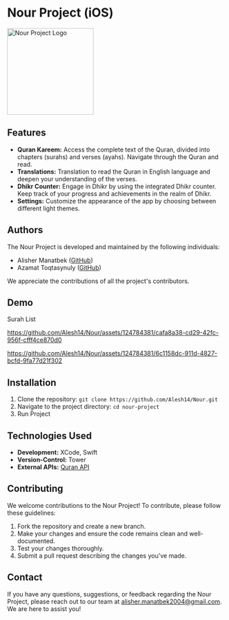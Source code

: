 # Nour Project (iOS)

<img src="https://github.com/Alesh14/Nour/assets/124784381/a1afe48e-ca87-4091-a07e-d58ab43d51f3" alt="Nour Project Logo" width="200" height="200">

## Features

- **Quran Kareem:** Access the complete text of the Quran, divided into chapters (surahs) and verses (ayahs). Navigate through the Quran and read.
- **Translations:** Translation to read the Quran in English language and deepen your understanding of the verses.
- **Dhikr Counter:** Engage in Dhikr by using the integrated Dhikr counter. Keep track of your progress and achievements in the realm of Dhikr.
- **Settings:** Customize the appearance of the app by choosing between different light themes.

## Authors

The Nour Project is developed and maintained by the following individuals:

- Alisher Manatbek ([GitHub](https://github.com/Alesh14))
- Azamat Toqtasynuly ([GitHub](https://github.com/komik000))

We appreciate the contributions of all the project's contributors.

## Demo

Surah List


https://github.com/Alesh14/Nour/assets/124784381/cafa8a38-cd29-42fc-956f-cfff4ce870d0  


https://github.com/Alesh14/Nour/assets/124784381/6c1158dc-911d-4827-bcfd-9fa77d21f302


## Installation

1. Clone the repository: `git clone https://github.com/Alesh14/Nour.git`
2. Navigate to the project directory: `cd nour-project`
3. Run Project

## Technologies Used

- **Development:** XCode, Swift
- **Version-Control:** Tower
- **External APIs:** [Quran API](https://alquran.cloud/api)

## Contributing
We welcome contributions to the Nour Project! To contribute, please follow these guidelines:

1. Fork the repository and create a new branch.
2. Make your changes and ensure the code remains clean and well-documented.
3. Test your changes thoroughly.
4. Submit a pull request describing the changes you've made.

## Contact

If you have any questions, suggestions, or feedback regarding the Nour Project, please reach out to our team at alisher.manatbek2004@gmail.com. We are here to assist you!
